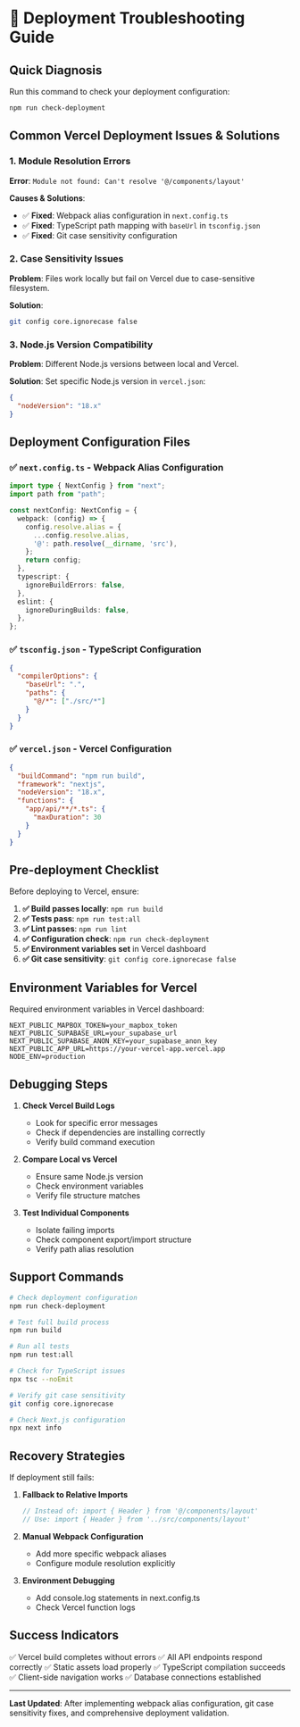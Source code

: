 # 🔧 Deployment Troubleshooting Guide

## Quick Diagnosis

Run this command to check your deployment configuration:
```bash
npm run check-deployment
```

## Common Vercel Deployment Issues & Solutions

### 1. Module Resolution Errors
**Error**: `Module not found: Can't resolve '@/components/layout'`

**Causes & Solutions**:
- ✅ **Fixed**: Webpack alias configuration in `next.config.ts`
- ✅ **Fixed**: TypeScript path mapping with `baseUrl` in `tsconfig.json`
- ✅ **Fixed**: Git case sensitivity configuration

### 2. Case Sensitivity Issues
**Problem**: Files work locally but fail on Vercel due to case-sensitive filesystem.

**Solution**: 
```bash
git config core.ignorecase false
```

### 3. Node.js Version Compatibility
**Problem**: Different Node.js versions between local and Vercel.

**Solution**: Set specific Node.js version in `vercel.json`:
```json
{
  "nodeVersion": "18.x"
}
```

## Deployment Configuration Files

### ✅ `next.config.ts` - Webpack Alias Configuration
```typescript
import type { NextConfig } from "next";
import path from "path";

const nextConfig: NextConfig = {
  webpack: (config) => {
    config.resolve.alias = {
      ...config.resolve.alias,
      '@': path.resolve(__dirname, 'src'),
    };
    return config;
  },
  typescript: {
    ignoreBuildErrors: false,
  },
  eslint: {
    ignoreDuringBuilds: false,
  },
};
```

### ✅ `tsconfig.json` - TypeScript Configuration
```json
{
  "compilerOptions": {
    "baseUrl": ".",
    "paths": {
      "@/*": ["./src/*"]
    }
  }
}
```

### ✅ `vercel.json` - Vercel Configuration
```json
{
  "buildCommand": "npm run build",
  "framework": "nextjs",
  "nodeVersion": "18.x",
  "functions": {
    "app/api/**/*.ts": {
      "maxDuration": 30
    }
  }
}
```

## Pre-deployment Checklist

Before deploying to Vercel, ensure:

1. **✅ Build passes locally**: `npm run build`
2. **✅ Tests pass**: `npm run test:all`
3. **✅ Lint passes**: `npm run lint`
4. **✅ Configuration check**: `npm run check-deployment`
5. **✅ Environment variables set** in Vercel dashboard
6. **✅ Git case sensitivity**: `git config core.ignorecase false`

## Environment Variables for Vercel

Required environment variables in Vercel dashboard:

```
NEXT_PUBLIC_MAPBOX_TOKEN=your_mapbox_token
NEXT_PUBLIC_SUPABASE_URL=your_supabase_url
NEXT_PUBLIC_SUPABASE_ANON_KEY=your_supabase_anon_key
NEXT_PUBLIC_APP_URL=https://your-vercel-app.vercel.app
NODE_ENV=production
```

## Debugging Steps

1. **Check Vercel Build Logs**
   - Look for specific error messages
   - Check if dependencies are installing correctly
   - Verify build command execution

2. **Compare Local vs Vercel**
   - Ensure same Node.js version
   - Check environment variables
   - Verify file structure matches

3. **Test Individual Components**
   - Isolate failing imports
   - Check component export/import structure
   - Verify path alias resolution

## Support Commands

```bash
# Check deployment configuration
npm run check-deployment

# Test full build process
npm run build

# Run all tests
npm run test:all

# Check for TypeScript issues
npx tsc --noEmit

# Verify git case sensitivity
git config core.ignorecase

# Check Next.js configuration
npx next info
```

## Recovery Strategies

If deployment still fails:

1. **Fallback to Relative Imports**
   ```typescript
   // Instead of: import { Header } from '@/components/layout'
   // Use: import { Header } from '../src/components/layout'
   ```

2. **Manual Webpack Configuration**
   - Add more specific webpack aliases
   - Configure module resolution explicitly

3. **Environment Debugging**
   - Add console.log statements in next.config.ts
   - Check Vercel function logs

## Success Indicators

✅ Vercel build completes without errors
✅ All API endpoints respond correctly
✅ Static assets load properly
✅ TypeScript compilation succeeds
✅ Client-side navigation works
✅ Database connections established

---

**Last Updated**: After implementing webpack alias configuration, git case sensitivity fixes, and comprehensive deployment validation.
